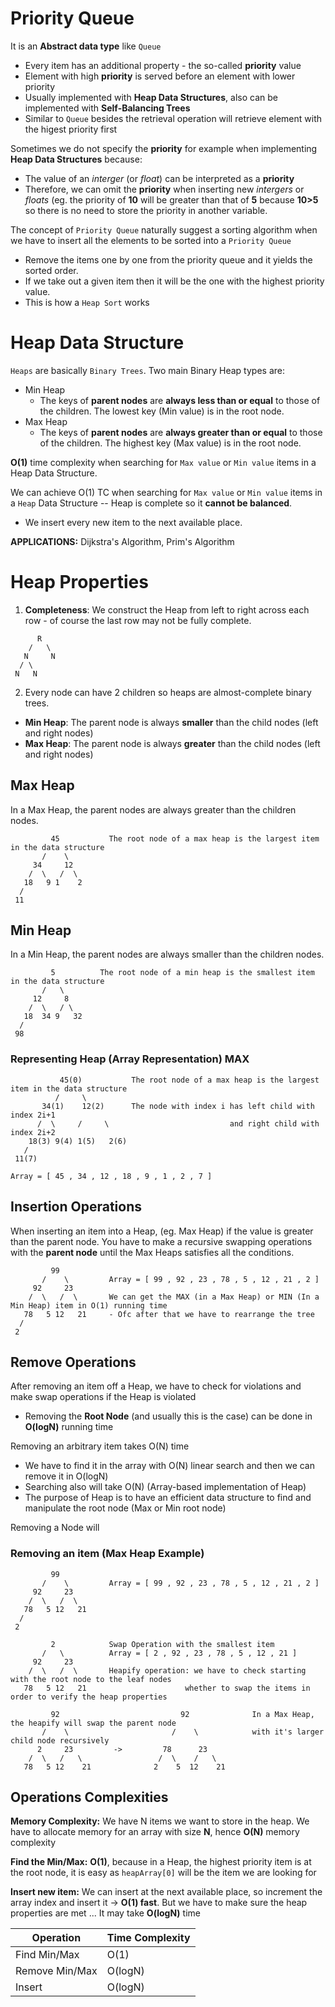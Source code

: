 # Priority Queue
It is an **Abstract data type** like `Queue`
- Every item has an additional property - the so-called **priority** value
- Element with high **priority** is served before an element with lower priority
- Usually implemented with **Heap Data Structures**, also can be implemented with **Self-Balancing Trees**
- Similar to `Queue` besides the retrieval operation will retrieve element with the higest priority first

Sometimes we do not specify the **priority** for example when implementing **Heap Data Structures** because:
- The value of an _interger_ (or _float_) can be interpreted as a **priority**
- Therefore, we can omit the **priority** when inserting new _intergers_ or _floats_ (eg. the priority of **10** will be greater than that of **5** because **10>5** so there is no need to store the priority in another variable.

The concept of `Priority Queue` naturally suggest a sorting algorithm when we have to insert all the elements to be sorted into a `Priority Queue`
- Remove the items one by one from the priority queue and it yields the sorted order.
- If we take out a given item then it will be the one with the highest priority value.
- This is how a `Heap Sort` works


# Heap Data Structure
`Heaps` are basically `Binary Trees`. Two main Binary Heap types are:
- Min Heap
  - The keys of **parent nodes** are **always less than or equal** to those of the children. The lowest key (Min value) is in the root node.
- Max Heap
  - The keys of **parent nodes** are **always greater than or equal** to those of the children. The highest key (Max value) is in the root node.

**O(1)** time complexity when searching for `Max value` or `Min value` items in a Heap Data Structure.

We can achieve O(1) TC when searching for `Max value` or `Min value` items in a `Heap` Data Structure
-- Heap is complete so it **cannot be balanced**.
- We insert every new item to the next available place.

**APPLICATIONS:** Dijkstra's Algorithm, Prim's Algorithm

# Heap Properties
1. **Completeness**: We construct the Heap from left to right across each row - of course the last row may not be fully complete.
```
      R
    /   \
   N     N
  / \    
 N   N    
```
2. Every node can have 2 children so heaps are almost-complete binary trees.
  - **Min Heap**: The parent node is always **smaller** than the child nodes (left and right nodes)
  - **Max Heap**: The parent node is always **greater** than the child nodes (left and right nodes)
  
## Max Heap

In a Max Heap, the parent nodes are always greater than the children nodes.
```
         45           The root node of a max heap is the largest item in the data structure
       /    \
     34     12
    /  \   /  \
   18   9 1    2
  / 
 11  
```

## Min Heap

In a Min Heap, the parent nodes are always smaller than the children nodes.

```
         5          The root node of a min heap is the smallest item in the data structure
       /   \
     12     8
    /  \   / \
   18  34 9   32
  / 
 98
```
### Representing Heap (Array Representation) MAX 
```
           45(0)           The root node of a max heap is the largest item in the data structure
          /     \
       34(1)    12(2)      The node with index i has left child with index 2i+1
      /  \     /     \                           and right child with index 2i+2
    18(3) 9(4) 1(5)   2(6)
   / 
 11(7)
 
Array = [ 45 , 34 , 12 , 18 , 9 , 1 , 2 , 7 ]
```

## Insertion Operations
When inserting an item into a Heap, (eg. Max Heap) if the value is greater than the parent node. You have to make a recursive swapping operations with the **parent node** until the Max Heaps satisfies all the conditions.

```
         99           
       /    \         Array = [ 99 , 92 , 23 , 78 , 5 , 12 , 21 , 2 ]
     92     23
    /  \   /  \       We can get the MAX (in a Max Heap) or MIN (In a Min Heap) item in O(1) running time
   78   5 12   21     - Ofc after that we have to rearrange the tree
  / 
 2  
```

## Remove Operations
After removing an item off a Heap, we have to check for violations and make swap operations if the Heap is violated
- Removing the **Root Node** (and usually this is the case) can be done in **O(logN)** running time

Removing an arbitrary item takes O(N) time
- We have to find it in the array with O(N) linear search and then we can remove it in O(logN)
- Searching also will take O(N) (Array-based implementation of Heap)
- The purpose of Heap is to have an efficient data structure to find and manipulate the root node (Max or Min root node)

Removing a Node will
### Removing an item (Max Heap Example)

```
         99           
       /    \         Array = [ 99 , 92 , 23 , 78 , 5 , 12 , 21 , 2 ]
     92     23
    /  \   /  \       
   78   5 12   21     
  / 
 2  
```


```
         2            Swap Operation with the smallest item
       /   \          Array = [ 2 , 92 , 23 , 78 , 5 , 12 , 21 ]
     92     23        
    /  \   /  \       Heapify operation: we have to check starting with the root node to the leaf nodes
   78   5 12   21                      whether to swap the items in order to verify the heap properties
```

```
         92                           92              In a Max Heap, the heapify will swap the parent node 
       /    \                       /    \            with it's larger child node recursively
      2     23         ->         78      23
    /  \   /   \                 /  \    /   \
   78   5 12    21              2    5  12    21

```
## Operations Complexities

**Memory Complexity:** We have N items we want to store in the heap. We have to allocate memory for an array with size **N**, hence **O(N)** memory complexity

**Find the Min/Max:** **O(1)**, because in a Heap, the highest priority item is at the root node, it is easy as `heapArray[0]` will be the item we are looking for

**Insert new item:** We can insert at the next available place, so increment the array index and insert it -> **O(1) fast**. But we have to make sure the heap properties are met ... It may take **O(logN)** time

| Operation | Time Complexity |
| --- | --- |
| Find Min/Max | O(1) |
| Remove Min/Max | O(logN) |
| Insert | O(logN) |
